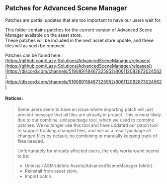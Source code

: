 ## Patches for Advanced Scene Manager

Patches are partial updates that are too important to have our users wait for.

This folder contains patches for the current version of Advanced Scene Manager available on the asset store.\
These patches will be included in the next asset store update, and these files will as such be removed.

Patches can be found here:\
[https://github.com/Lazy-Solutions/AdvancedSceneManager/releases](https://github.com/Lazy-Solutions/AdvancedSceneManager/releases)\
[https://discord.com/channels/519089118467325952/806112082873024562](https://discord.com/channels/519089118467325952/806112082873024562)

#### Notices:
> Some users seem to have an issue where importing patch will just present message that all files are already in project. This is most likely due to our combine .unitypackage tool, which we used to combine patches. We no longer use this tool and have updated our patch tool to support tracking changed files, and will as a result package all changed files by default, no combining or manually keeping track of files needed.
> 
> Unfortunately for already affected users, the only workaround seems to be:
> - Uninstall ASM (delete Assets/AdvancedSceneManager folder).
> - Reinstall from asset store.
> - Import patch.
